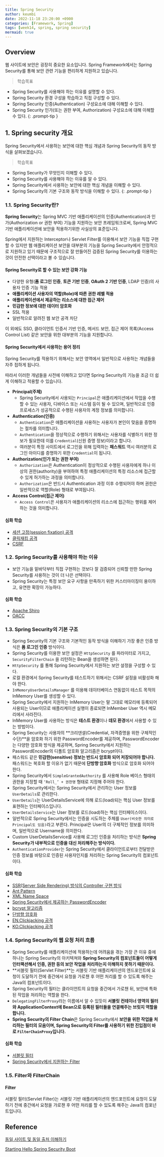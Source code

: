 ```yaml
---
title: Spring Security
author: keumbi
date: 2022-11-18 23:20:00 +0900
categories: [Framework, Spring]
tags: [week14, spring, spring security]
mermaid: true
---
```


## Overview
웹 사이트에 보안은 굉장히 중요한 요소입니다. Spring Framework에서는 Spring Security를 통해 보안 관련 기능을 편리하게 지원하고 있습니다.

> 학습목표
- Spring Security를 사용해야 하는 이유를 설명할 수 있다.
- Spring Security 환경 구성을 학습하고 직접 구성할 수 있다.
- Spring Security 인증(Authentication) 구성요소에 대해 이해할 수 있다.
- Spring Security 인가(또는 권한 부여, Authorization) 구성요소에 대해 이해할 수 있다.
{: .prompt-tip }

## 1. Spring security 개요
Spring Security에서 사용하는 보안에 대한 핵심 개념과 Spring Security의 동작 방식을 살펴보겠습니다.

> 학습목표
- Spring Security가 무엇인지 이해할 수 있다.
- Spring Security를 사용해야 하는 이유를 알 수 있다.
- Spring Security에서 사용하는 보안에 대한 핵심 개념을 이해할 수 있다.
- Spring Security의 기본 구조와 동작 방식을 이해할 수 있다.
{: .prompt-tip }

### 1.1. Spring Security란?
**Spring Security**는 Spring MVC 기반 애플리케이션의 인증(Authentication)과 인가(Authorization or 권한 부여) 기능을 지원하는 보안 프레임워크로써, Spring MVC 기반 애플리케이션에 보안을 적용하기위한 사실상의 표준입니다.

Spring에서 지원하는 Interceptor나 Servlet Filter를 이용해서 보안 기능을 직접 구현할 수 있지만 웹 애플리케이션 보안을 대부분의 기능을 Spring Security에서 안정적으로 지원하고 있기 때문에 구조적으로 잘 만들어진 검증된 Spring Security를 이용하는 것이 안전한 선택이라고 볼 수 있습니다.

#### Spring Security로 할 수 있는 보안 강화 기능

- 다양한 유형(**폼 로그인 인증**, **토큰 기반 인증**, **OAuth 2 기반 인증**, LDAP 인증)의 사용자 인증 기능 적용
- **애플리케이션 사용자의 역할(Role)에 따른 권한 레벨 적용**
- **애플리케이션에서 제공하는 리소스에 대한 접근 제어**
- **민감한 정보에 대한 데이터 암호화**
- SSL 적용
- 일반적으로 알려진 웹 보안 공격 차단

이 외에도 SSO, 클라이언트 인증서 기반 인증, 메서드 보안, 접근 제어 목록(Access Control List) 같은 보안을 위한 대부분의 기능을 지원합니다.

#### Spring Security에서 사용하는 용어 정리

Spring Security를 적용하기 위해서는 보안 영역에서 일반적으로 사용하는 개념들을 자주 접하게 됩니다.

따라서 이러한 개념들을 사전에 이해하고 있다면 Spring Security의 기능을 조금 더 쉽게 이해하고 적용할 수 있습니다.

- **Principal(주체)**
  - Spring Security에서 사용되는 `Principal`은 애플리케이션에서 작업을 수행할 수 있는 사용자, 디바이스 또는 시스템 등이 될 수 있으며, 일반적으로 인증 프로세스가 성공적으로 수행된 사용자의 계정 정보를 의미합니다.
- **Authentication(인증)**
  - `Authentication`은 애플리케이션을 사용하는 사용자가 본인이 맞음을 증명하는 절차를 의미합니다.
  - `Authentication`을 정상적으로 수행하기 위해서는 사용자를 식별하기 위한 정보가 필요한데 이를 `Credential`(신원 증명 정보)이라고 합니다.
  - 여러분이 특정 사이트에서 로그인을 위해 입력하는 **패스워드** 역시 여러분의 로그인 아이디를 증명하기 위한 `Credential`이 됩니다.
- **Authorization(인가 또는 권한 부여)**
  - `Authorization`은 Authentication이 정상적으로 수행된 사용자에게 하나 이상의 권한(authority)을 부여하여 특정 애플리케이션의 특정 리소스에 접근할 수 있게 허가하는 과정을 의미합니다.
  - `Authorization`은 반드시 Authentication 과정 이후 수행되어야 하며 권한은 일반적으로 역할(Role) 형태로 부여됩니다.
- **Access Control(접근 제어)**
  - `Access Control`은 사용자가 애플리케이션의 리소스에 접근하는 행위를 제어하는 것을 의미합니다.

#### 심화 학습

- [세션 고정(session fixation) 공격](https://owasp.org/www-community/attacks/Session_fixation)
- [클릭재킹 공격](https://ko.wikipedia.org/wiki/%ED%81%B4%EB%A6%AD%EC%9E%AC%ED%82%B9)
- [CSRF](https://namu.wiki/w/CSRF)

### 1.2. Spring Security를 사용해야 하는 이유

- 보안 기능을 밑바닥부터 직접 구현하는 것보다 잘 검증되어 신뢰할 만한 Spring Security를 사용하는 것이 더 나은 선택이다.
- Spring Security는 특정 보안 요구 사항을 만족하기 위한 커스터마이징이 용이하고, 유연한 확장이 가능하다.

#### 심화 학습

- [Apache Shiro](https://shiro.apache.org/)
- [OACC](http://oaccframework.org/)

### 1.3. Spring Security의 기본 구조

- Spring Security의 기본 구조와 기본적인 동작 방식을 이해하기 가장 좋은 인증 방식은 **폼 로그인 인증** 방식이다.
- Spring Security를 이용한 보안 설정은 `HttpSecurity` 를 파라미터로 가지고, `SecurityFilterChain` 을 리턴하는 Bean을 생성하면 된다.
- `HttpSecurity` 를 통해 Spring Security에서 지원하는 보안 설정을 구성할 수 있다.
- 로컬 환경에서 Spring Security를 테스트하기 위해서는 CSRF 설정을 비활성화 해야 한다.
- `InMemoryUserDetailsManager` 를 이용해 데이터베이스 연동없이 테스트 목적의 InMemory User를 생성할 수 있다.
- Spring Security에서 지원하는 InMemory User는 말 그대로 메모리에 등록되어 사용되는 User이므로 애플리케이션 실행이 종료되면 InMember User 역시 메모리에서 사라진다.
- InMemory User를 사용하는 방식은 **테스트 환경**이나 **데모 환경**에서 사용할 수 있는 방법이다.
- Spring Security는 사용자의 **크리덴셜(Credential, 자격증명을 위한 구체적인 수단)**을 암호화 하기 위한 PasswordEncoder를 제공하며, PasswordEncoder는 다양한 암호화 방식을 제공하며, Spring Security에서 지원하는 PasswordEncoder의 디폴트 암호화 알고리즘은 bcrypt이다.
- 패스워드 같은 **민감한(sensitive) 정보는 반드시 암호화 되어 저장되어야 합니다.**
  패스워드는 복호화 할 이유가 없기 때문에 **단방향 암호화** 방식으로 암호화 되어야 한다.
- Spring Security에서 `SimpleGrantedAuthority` 를 사용해 Role 베이스 형태의 권한을 지정할 때 `‘Roll_’ + 권한명` 형태로 지정해 주어야 한다.
- Spring Security에서는 Spring Security에서 관리하는 User 정보를 `UserDetails`로 관리한다.
- `UserDetails`는 UserDetailsService에 의해 로드(load)되는 핵심 User 정보를 표현하는 인터페이스입니다.
- `UserDetailsService`는 User 정보를 로드(load)하는 핵심 인터페이스이다.
- 일반적으로 Spring Security에서는 인증을 시도하는 주체를 `User(비슷한 의미로 Principal도 있음)`라고 부른다. Principal은 User의 더 구체적인 정보를 의미하며, 일반적으로 Username을 의미한다.
- Custom UserDetailsService를 사용해 로그인 인증을 처리하는 방식은 **Spring Security가 내부적으로 인증을 대신 처리해주는 방식이다.**
- `AuthenticationProvider`는 Spring Security에서 클라이언트로부터 전달받은 인증 정보를 바탕으로 인증된 사용자인지를 처리하는 Spring Security의 컴포넌트이다.


#### 심화 학습
- [SSR(Server Side Rendering) 방식의 Controller 구현 방식](https://docs.spring.io/spring-framework/docs/current/reference/html/web.html#mvc-controller)
- [Ant Pattern](https://ant.apache.org/manual/dirtasks.html#patterns)
- [XML Name Space](https://www.w3schools.com/xml/xml_namespaces.asp)
- [Spring Security에서 제공하는 PasswordEncoder](https://docs.spring.io/spring-security/reference/features/authentication/password-storage.html#authentication-password-storage)
- [bcrypt 알고리즘](https://ko.wikipedia.org/wiki/Bcrypt)
- [단방향 암호화](https://en.citizendium.org/wiki/One-way_encryption)
- [EN.Clickjacking 공격](https://en.wikipedia.org/wiki/Clickjacking)
- [KO.Clickjacking 공격](https://ko.wikipedia.org/wiki/%ED%81%B4%EB%A6%AD%EC%9E%AC%ED%82%B9)


### 1.4. Spring Security의 웹 요청 처리 흐름

- Spring Security를 애플리케이션에 적용하는데 어려움을 겪는 가장 큰 이유 중에 하나는 Spring Security의 아키텍쳐와 **Spring Security의 컴포넌트들이 어떻게 인터랙션해서 인증, 권한 등의 보안 작업을 처리하는지 이해하지 못하기 때문이다.**
- **서블릿 필터(Servlet Filter)**는 서블릿 기반 애플리케이션의 엔드포인트에 요청이 도달하기 전에 중간에서 요청을 가로챈 후 어떤 처리를 할 수 있도록 해주는 Java의 컴포넌트이다.
- Spring Security의 필터는 클라이언트의 요청을 중간에서 가로챈 뒤, 보안에 특화된 작업을 처리하는 역할을 한다.
- `DelegatingFilterProxy`라는 이름에서 알 수 있듯이 **서블릿 컨테이너 영역의 필터와 ApplicationContext에 Bean으로 등록된 필터들을 연결해주는 브릿지 역할을 합니다.**
- **Spring Security의 Filter Chain**은 Spring Security에서 **보안을 위한 작업을 처리하는 필터의 모음이며, Spring Security의 Filter를 사용하기 위한 진입점이 바로 `FilterChainProxy`입니다.**


#### 심화 학습

- [서블릿 필터](https://docs.oracle.com/javaee/7/api/javax/servlet/Filter.html)
- [Spring Security에서 지원하는 Filter](https://docs.spring.io/spring-security/reference/servlet/architecture.html#servlet-security-filters)

### 1.5. Filter와 FilterChain


#### Filter

서블릿 필터(Servlet Filter)는 서블릿 기반 애플리케이션의 엔드포인트에 요청이 도달하기 전에 중간에서 요청을 가로챈 후 어떤 처리를 할 수 있도록 해주는 Java의 컴포넌트입니다.


## Reference

[동일 사이트 및 동일 출처 이해하기](https://web.dev/same-site-same-origin/#same-site-cross-site)

[Starting Hello Spring Security Boot](https://docs.spring.io/spring-boot/docs/current/reference/htmlsingle/#getting-started)
